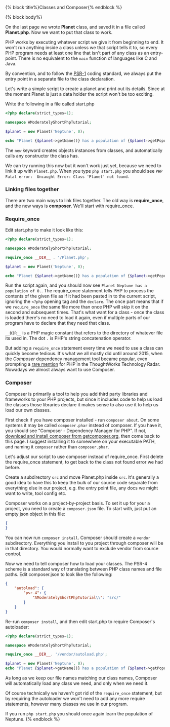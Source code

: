 {% block title%}Classes and Composer{% endblock %}

{% block body%}

On the last page we wrote **Planet** class, and saved it in a file called **Planet.php**. Now we want to put that class
to work.

PHP works by executing whatever script we give it from beginning to end. It won't run anything inside a class unless
we that script tells it to, so every PHP program needs at least one line that isn't part of any class as an entry-point.
There is no equivalent to the `main` function of languages like C and Java.

By convention, and to follow the [PSR-1](https://www.php-fig.org/psr/psr-1/) coding standard, we always put the entry
point in a separate file to the class declaration.

Let's write a simple script to create a planet and print out its details. Since at the moment Planet is just a data
holder the script won't be too exciting.

Write the following in a file called start.php

```php
<?php declare(strict_types=1);

namespace AModeratelyShortPhpTutorial;

$planet = new Planet('Neptune', 0);

echo "Planet {$planet->getName()} has a population of {$planet->getPopulationSize()}.\n";
```

The `new` keyword creates objects instances from classes, and automatically calls any constructor the class has.

We can try running this now but it won't work just yet, because we need to link it up with `Planet.php`. When you type
`php start.php` you should see `PHP Fatal error:  Uncaught Error: Class 'Planet' not found`.

### Linking files together

There are two main ways to link files together. The old way is **require_once**, and the new ways is **composer**. We'll
start with require_once.

### Require_once

Edit start.php to make it look like this:

```php
<?php declare(strict_types=1);

namespace AModeratelyShortPhpTutorial;

require_once __DIR__ . '/Planet.php';

$planet = new Planet('Neptune', 0);

echo "Planet {$planet->getName()} has a population of {$planet->getPopulationSize()}.\n";
```

Run the script again, and you should now see `Planet Neptune has a population of 0.`. The require_once statement
tells PHP to process the contents of the given file as if it had been pasted in to the current script, ignoring
the `<?php` opening tag and the `declare`. The once part means that if we `require_once` the same file more than once
PHP will skip it on the second and subsequent times. That's what want for a class - once the class is loaded there's no
need to load it again, even if multiple parts of our program have to declare that they need that class.

`__DIR__` is a PHP magic constant that refers to the directory of whatever file its used in. The dot `.` is PHP's string
concatenation operator.

But adding a `require_once` statement every time we need to use a class can quickly become tedious. It's what we all
mostly did until around 2015, when the *Composer* dependency management tool became popular, even prompting a [rare
mention](https://www.thoughtworks.com/radar/tools/composer) for PHP in the ThoughtWorks Technology Radar. Nowadays we
almost always want to use Composer.

### Composer

Composer is primarily a tool to help you add third party libraries and frameworks to your PHP projects, but since it
includes code to help us load the classes those libraries declare it makes sense to also use it to help us load our own
classes.

First check if you have composer installed - run `composer about`. On some systems it may be called `composer.phar`
instead of composer. If you have it, you should see "Composer - Dependency Manager for PHP". If not,
[download and install composer from getcomposer.org](https://getcomposer.org/download/), then come back to this page. I
suggest installing it to somewhere on your executable PATH, and naming it `composer` rather than `composer.phar`.

Let's adjust our script to use composer instead of require_once. First delete the require_once statement, to get back
to the class not found error we had before.

Create a subdirectory `src` and move Planet.php inside `src`. It's generally a good idea to have this to keep the bulk
of our source code separate from everything else in our project, e.g. the entry point file, any docs we might want to write,
tool config etc.

Composer works on a project-by-project basis. To set it up for your a project, you need to create a `composer.json` file.
To start with, just put an empty json object in this file:

```json
{
}
```

You can now run `composer install`. Composer should create a `vendor` subdirectory. Everything you install to you project
through composer will be in that directory. You would normally want to exclude vendor from source control.

Now we need to tell composer how to load your classes. The PSR-4 scheme is a standard way of translating between PHP
class names and file paths. Edit composer.json to look like the following:

```json
{
    "autoload": {
        "psr-4": {
            "AModeratelyShortPhpTutorial\\": "src/"
        }
    }
}
```

Re-run `composer install`, and then edit start.php to require Composer's autoloader:

```php
<?php declare(strict_types=1);

namespace AModeratelyShortPhpTutorial;

require_once __DIR__. '/vendor/autoload.php';

$planet = new Planet('Neptune', 0);
echo "Planet {$planet->getName()} has a population of {$planet->getPopulationSize()}.\n";

```

As long as we keep our file names matching our class names, Composer will automatically load any class we need, and
only when we need it.

Of course technically we haven't got rid of the `require_once` statement, but by requiring the autoloader we won't
need to add any more require statements, however many classes we use in our program.

If you run `php start.php` you should once again learn the population of Neptune.
{% endblock %}
